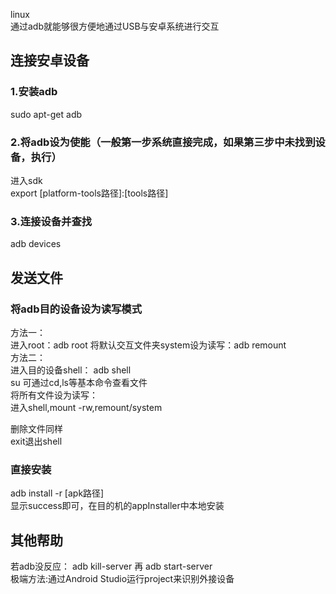 linux  
通过adb就能够很方便地通过USB与安卓系统进行交互
## 连接安卓设备
### 1.安装adb
sudo apt-get adb
### 2.将adb设为使能（一般第一步系统直接完成，如果第三步中未找到设备，执行）
进入sdk  
export [platform-tools路径]:[tools路径]
### 3.连接设备并查找
adb devices
## 发送文件
### 将adb目的设备设为读写模式
方法一：  
进入root：adb root
将默认交互文件夹system设为读写：adb remount  
方法二：  
进入目的设备shell： 
adb shell  
su
可通过cd,ls等基本命令查看文件  
将所有文件设为读写：  
进入shell,mount -rw,remount/system

删除文件同样  
exit退出shell
### 直接安装
adb install -r [apk路径]  
显示success即可，在目的机的appInstaller中本地安装
## 其他帮助
若adb没反应：
adb kill-server 再 adb start-server  
极端方法:通过Android Studio运行project来识别外接设备
